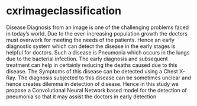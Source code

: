 # cxrimageclassification
Disease Diagnosis from an image is one of the challenging problems faced in today’s world. Due to the ever-increasing population growth the doctors must overwork for meeting the needs of the patients. Hence an early diagnostic system which can detect the disease in the early stages is helpful for doctors. Such a disease is Pneumonia which occurs in the lungs due to the bacterial infection. The early diagnosis and subsequent treatment can help in certainly reducing the deaths caused due to this disease. The Symptoms of this disease can be detected using a Chest X-Ray. The diagnosis subjected to this disease can be sometimes unclear and hence creates dilemma in detection of disease. Hence in this study we propose a Convolutional Neural Network based model for the detection of pneumonia so that it may assist the doctors in early detection
